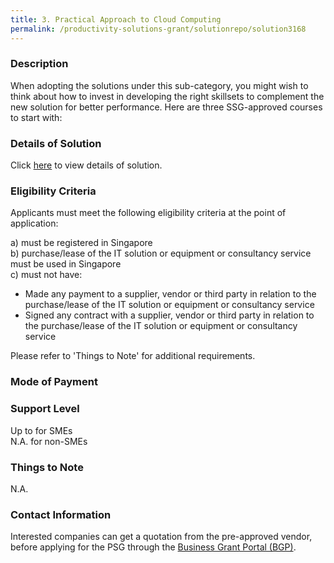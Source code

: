 ```yaml
---
title: 3. Practical Approach to Cloud Computing
permalink: /productivity-solutions-grant/solutionrepo/solution3168
---
```


### Description

When adopting the solutions under this sub-category, you might wish to think about how to invest in developing the right skillsets to complement the new solution for better performance. Here are three SSG-approved courses to start with:

### Details of Solution

Click <a href='https://courses.enterprisejobskills.gov.sg/Course_Internet/CourseDetail/Practical-Approach-Cloud-Computing-4' target='_blank' rel='noopener'>here</a> to view details of solution.

### Eligibility Criteria

Applicants must meet the following eligibility criteria at the point of application:

a) must be registered in Singapore <br>
b) purchase/lease of the IT solution or equipment or consultancy service must be used in Singapore <br>
c) must not have:
- Made any payment to a supplier, vendor or third party in relation to the purchase/lease of the IT solution or equipment or consultancy service
- Signed any contract with a supplier, vendor or third party in relation to the purchase/lease of the IT solution or equipment or consultancy service

Please refer to 'Things to Note' for additional requirements.

### Mode of Payment


### Support Level
Up to  for SMEs <br>
N.A. for non-SMEs

### Things to Note
N.A.

### Contact Information


Interested companies can get a quotation from the pre-approved vendor, before applying for the PSG through the <a target='_blank' rel='noopener' href='https://www.businessgrants.gov.sg/'>Business Grant Portal (BGP)</a>.
